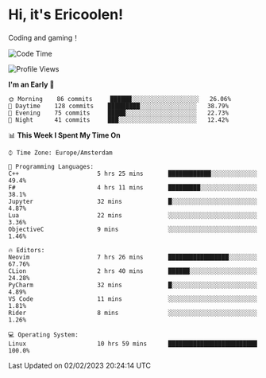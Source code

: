 # Hi, it's Ericoolen!
Coding and gaming！

<!--START_SECTION:waka-->
![Code Time](http://img.shields.io/badge/Code%20Time-660%20hrs%2056%20mins-blue)

![Profile Views](http://img.shields.io/badge/Profile%20Views-17-blue)

**I'm an Early 🐤** 

```text
🌞 Morning    86 commits     ██████░░░░░░░░░░░░░░░░░░░   26.06% 
🌆 Daytime    128 commits    █████████░░░░░░░░░░░░░░░░   38.79% 
🌃 Evening    75 commits     █████░░░░░░░░░░░░░░░░░░░░   22.73% 
🌙 Night      41 commits     ███░░░░░░░░░░░░░░░░░░░░░░   12.42%

```


📊 **This Week I Spent My Time On** 

```text
⌚︎ Time Zone: Europe/Amsterdam

💬 Programming Languages: 
C++                      5 hrs 25 mins       ████████████░░░░░░░░░░░░░   49.4% 
F#                       4 hrs 11 mins       █████████░░░░░░░░░░░░░░░░   38.1% 
Jupyter                  32 mins             █░░░░░░░░░░░░░░░░░░░░░░░░   4.87% 
Lua                      22 mins             ░░░░░░░░░░░░░░░░░░░░░░░░░   3.36% 
ObjectiveC               9 mins              ░░░░░░░░░░░░░░░░░░░░░░░░░   1.46%

🔥 Editors: 
Neovim                   7 hrs 26 mins       █████████████████░░░░░░░░   67.76% 
CLion                    2 hrs 40 mins       ██████░░░░░░░░░░░░░░░░░░░   24.28% 
PyCharm                  32 mins             █░░░░░░░░░░░░░░░░░░░░░░░░   4.89% 
VS Code                  11 mins             ░░░░░░░░░░░░░░░░░░░░░░░░░   1.81% 
Rider                    8 mins              ░░░░░░░░░░░░░░░░░░░░░░░░░   1.26%

💻 Operating System: 
Linux                    10 hrs 59 mins      █████████████████████████   100.0%

```


 Last Updated on 02/02/2023 20:24:14 UTC
<!--END_SECTION:waka-->

